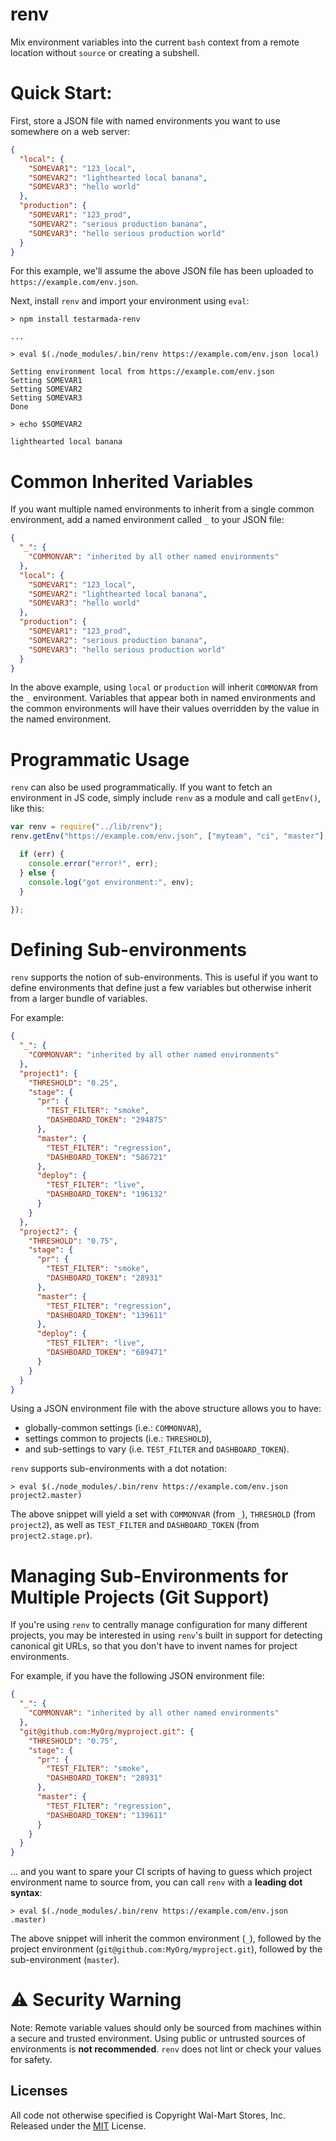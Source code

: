 # renv

Mix environment variables into the current `bash` context from a remote location without `source` or creating a subshell.

# Quick Start:

First, store a JSON file with named environments you want to use somewhere on a web server:

```json
{
  "local": {
    "SOMEVAR1": "123_local",
    "SOMEVAR2": "lighthearted local banana",
    "SOMEVAR3": "hello world"
  },
  "production": {
    "SOMEVAR1": "123_prod",
    "SOMEVAR2": "serious production banana",
    "SOMEVAR3": "hello serious production world"
  }
}
```

For this example, we'll assume the above JSON file has been uploaded to `https://example.com/env.json`.

Next, install `renv` and import your environment using `eval`:

```shell
> npm install testarmada-renv

...

> eval $(./node_modules/.bin/renv https://example.com/env.json local)

Setting environment local from https://example.com/env.json
Setting SOMEVAR1
Setting SOMEVAR2
Setting SOMEVAR3
Done

> echo $SOMEVAR2

lighthearted local banana

```

# Common Inherited Variables

If you want multiple named environments to inherit from a single common environment, add a named environment called `_` to your JSON file:

```json
{
  "_": {
    "COMMONVAR": "inherited by all other named environments"
  },
  "local": {
    "SOMEVAR1": "123_local",
    "SOMEVAR2": "lighthearted local banana",
    "SOMEVAR3": "hello world"
  },
  "production": {
    "SOMEVAR1": "123_prod",
    "SOMEVAR2": "serious production banana",
    "SOMEVAR3": "hello serious production world"
  }
}
```

In the above example, using `local` or `production` will inherit `COMMONVAR` from the `_` environment. Variables that appear both in named environments and the common environments will have their values overridden by the value in the named environment.

# Programmatic Usage

`renv` can also be used programmatically. If you want to fetch an environment in JS code, simply include `renv` as a module and call `getEnv()`, like this:

```javascript
var renv = require("../lib/renv");
renv.getEnv("https://example.com/env.json", ["myteam", "ci", "master"], function (err, env) {

  if (err) {
    console.error("error!", err);
  } else {
    console.log("got environment:", env);
  }

});
```

# Defining Sub-environments

`renv` supports the notion of sub-environments. This is useful if you want to define environments that define just a few variables but otherwise inherit from a larger bundle of variables.

For example:

```json
{
  "_": {
    "COMMONVAR": "inherited by all other named environments"
  },
  "project1": {
    "THRESHOLD": "0.25",
    "stage": {
      "pr": {
        "TEST_FILTER": "smoke",
        "DASHBOARD_TOKEN": "294875"
      },
      "master": {
        "TEST_FILTER": "regression",
        "DASHBOARD_TOKEN": "586721"
      },
      "deploy": {
        "TEST_FILTER": "live",
        "DASHBOARD_TOKEN": "196132"
      }
    }
  },
  "project2": {
    "THRESHOLD": "0.75",
    "stage": {
      "pr": {
        "TEST_FILTER": "smoke",
        "DASHBOARD_TOKEN": "28931"
      },
      "master": {
        "TEST_FILTER": "regression",
        "DASHBOARD_TOKEN": "139611"        
      },
      "deploy": {
        "TEST_FILTER": "live",
        "DASHBOARD_TOKEN": "689471"
      }
    }
  }
}
```

Using a JSON environment file with the above structure allows you to have:

  * globally-common settings (i.e.: `COMMONVAR`),
  * settings common to projects (i.e.: `THRESHOLD`),
  * and sub-settings to vary (i.e. `TEST_FILTER` and `DASHBOARD_TOKEN`).

`renv` supports sub-environments with a dot notation:

```shell
> eval $(./node_modules/.bin/renv https://example.com/env.json project2.master)
```

The above snippet will yield a set with `COMMONVAR` (from `_`), `THRESHOLD` (from `project2`), as well as `TEST_FILTER` and `DASHBOARD_TOKEN` (from `project2.stage.pr`). 

# Managing Sub-Environments for Multiple Projects  (Git Support)

If you're using `renv` to centrally manage configuration for many different projects, you may be interested in using `renv`'s built in support for detecting canonical git URLs, so that you don't have to invent names for project environments.

For example, if you have the following JSON environment file:

```json
{
  "_": {
    "COMMONVAR": "inherited by all other named environments"
  },
  "git@github.com:MyOrg/myproject.git": {
    "THRESHOLD": "0.75",
    "stage": {
      "pr": {
        "TEST_FILTER": "smoke",
        "DASHBOARD_TOKEN": "28931"
      },
      "master": {
        "TEST_FILTER": "regression",
        "DASHBOARD_TOKEN": "139611"        
      }
    }
  }
}
```

... and you want to spare your CI scripts of having to guess which project environment name to source from, you can call `renv` with a **leading dot syntax**:

```shell
> eval $(./node_modules/.bin/renv https://example.com/env.json .master)
```
 
The above snippet will inherit the common environment (`_`), followed by the project environment (`git@github.com:MyOrg/myproject.git`), followed by the sub-environment (`master`).

# :warning: Security Warning

Note: Remote variable values should only be sourced from machines within a secure and trusted environment. Using public or untrusted sources of environments is **not recommended**. `renv` does not lint or check your values for safety.

## Licenses

All code not otherwise specified is Copyright Wal-Mart Stores, Inc.
Released under the [MIT](./LICENSE) License.
